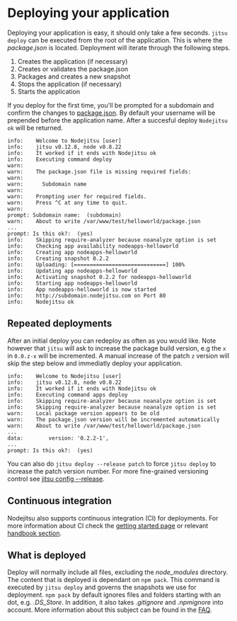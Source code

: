 # Deploying your application

Deploying your application is easy, it should only take a few seconds.
`jitsu deploy` can be executed from the root of the application. This is where
the *package.json* is located. Deployment will iterate through the following
steps.

1. Creates the application (if necessary)
2. Creates or validates the package.json
3. Packages and creates a new snapshot
4. Stops the application (if necessary)
5. Starts the application

If you deploy for the first time, you'll be prompted for a subdomain and
confirm the changes to [package.json][package]. By default your username will be
prepended before the application name. After a succesful deploy `Nodejitsu ok`
will be returned.

```
info:    Welcome to Nodejitsu [user]
info:    jitsu v0.12.8, node v0.8.22
info:    It worked if it ends with Nodejitsu ok
info:    Executing command deploy
warn:
warn:    The package.json file is missing required fields:
warn:
warn:      Subdomain name
warn:
warn:    Prompting user for required fields.
warn:    Press ^C at any time to quit.
warn:
prompt: Subdomain name:  (subdomain)
warn:    About to write /var/www/test/helloworld/package.json
...
prompt: Is this ok?:  (yes)
info:    Skipping require-analyzer because noanalyze option is set
info:    Checking app availability nodeapps-helloworld
info:    Creating app nodeapps-helloworld
info:    Creating snapshot 0.2.2
info:    Uploading: [=============================] 100%
info:    Updating app nodeapps-helloworld
info:    Activating snapshot 0.2.2 for nodeapps-helloworld
info:    Starting app nodeapps-helloworld
info:    App nodeapps-helloworld is now started
info:    http://subdomain.nodejitsu.com on Port 80
info:    Nodejitsu ok
```
## Repeated deployments

After an initial deploy you can redeploy as often as you would like. Note
however that `jitsu` will ask to increase the package build version, e.g the
`x` in `0.0.z-x` will be incremented. A manual increase of the patch `z`
version will skip the step below and immediatly deploy your application.

```
info:    Welcome to Nodejitsu [user]
info:    jitsu v0.12.8, node v0.8.22
info:    It worked if it ends with Nodejitsu ok
info:    Executing command apps deploy
info:    Skipping require-analyzer because noanalyze option is set
info:    Skipping require-analyzer because noanalyze option is set
warn:    Local package version appears to be old
warn:    The package.json version will be incremented automatically
warn:    About to write /var/www/test/helloworld/package.json
...
data:        version: '0.2.2-1',
...
prompt: Is this ok?:  (yes)
```

You can also do `jitsu deploy --release patch` to force `jitsu deploy` to
increase the patch version number. For more fine-grained versioning control
see [jitsu config --release][release].

## Continuous integration

Nodejitsu also supports continuous integration (CI) for deployments. For more
information about CI check the [getting started page][gettingstarted] or
relevant [handbook section][handbook].

## What is deployed

Deploy will normally include all files, excluding the *node_modules* directory.
The content that is deployed is dependant on `npm pack`. This command is
executed by `jitsu deploy` and governs the snapshots we use for deployment.
`npm pack` by default ignores files and folders starting with an dot, e.g.
*.DS_Store*. In addition, it also takes *.gitignore* and *.npmignore* into
account. More information about this subject can be found in the [FAQ][faq].

[release]: /jitsu/config/#release
[faq]: /a-quickstart/faq/#why-is-the-subdirectory-or-its-content-not-deployed-to-nodejitsu
[handbook]: /features/webhooks/
[gettingstarted]: https://www.nodejitsu.com/getting-started-with-github/
[package]: /appendix/package-json/
[meta:title]: <> (Deploying apps)

